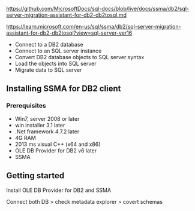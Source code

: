 https://github.com/MicrosoftDocs/sql-docs/blob/live/docs/ssma/db2/sql-server-migration-assistant-for-db2-db2tosql.md

https://learn.microsoft.com/en-us/sql/ssma/db2/sql-server-migration-assistant-for-db2-db2tosql?view=sql-server-ver16

- Connect to a DB2 database
- Connect to an SQL server instance
- Convert DB2 database objects to SQL server syntax
- Load the objects into SQL server
- Migrate data to SQL server

## Installing SSMA for DB2 client

### Prerequisites

- Win7, server 2008 or later
- win installer 3.1 later
- .Net framework 4.7.2 later
- 4G RAM
- 2013 ms visual C++ (x64 and x86)
- OLE DB Provider for DB2 v6 later 
- SSMA

## Getting started

Install OLE DB Provider for DB2 and SSMA

Connect both DB > check metadata explorer > covert schemas

